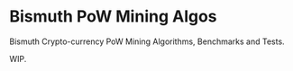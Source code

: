 # Bismuth PoW Mining Algos

Bismuth Crypto-currency PoW Mining Algorithms, Benchmarks and Tests.

WIP.
